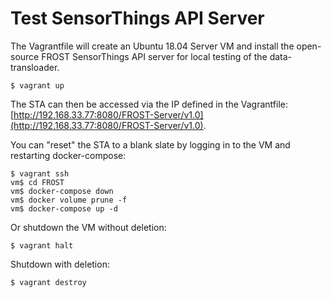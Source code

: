 # Test SensorThings API Server

The Vagrantfile will create an Ubuntu 18.04 Server VM and install the open-source FROST SensorThings API server for local testing of the data-transloader.

```
$ vagrant up
```

The STA can then be accessed via the IP defined in the Vagrantfile: [http://192.168.33.77:8080/FROST-Server/v1.0](http://192.168.33.77:8080/FROST-Server/v1.0).

You can "reset" the STA to a blank slate by logging in to the VM and restarting docker-compose:

```
$ vagrant ssh
vm$ cd FROST
vm$ docker-compose down
vm$ docker volume prune -f
vm$ docker-compose up -d
```

Or shutdown the VM without deletion:

```
$ vagrant halt
```

Shutdown with deletion:

```
$ vagrant destroy
```
